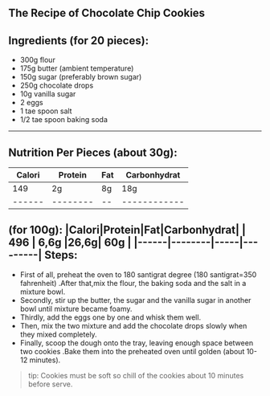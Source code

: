 The Recipe of Chocolate Chip Cookies
---
Ingredients (for 20 pieces):
---
* 300g flour
* 175g butter (ambient temperature)
* 150g sugar (preferably brown sugar)
* 250g chocolate drops
* 10g vanilla sugar
* 2 eggs
* 1 tae spoon salt
* 1/2 tae spoon baking soda 
---
 Nutrition Per Pieces (about 30g):
---
|Calori|Protein|Fat|Carbonhydrat|
|------|--------|--|------------|
|  149 |   2g   |8g|   18g      |
|------|--------|--|------------|
(for 100g):
|Calori|Protein|Fat|Carbonhydrat|
|  496 | 6,6g   |26,6g|  60g    |
|------|--------|-----|---------|
Steps:
---
+ First of all, preheat the oven to 180 santigrat degree (180 santigrat=350 fahrenheit) .After that,mix the flour, the baking soda and the salt in a mixture bowl.
+ Secondly, stir up the butter, the sugar and the vanilla sugar in another bowl until mixture became foamy.
+ Thirdly, add the eggs one by one and whisk them well.
+ Then, mix the two mixture and add the chocolate drops slowly when they mixed completely.
+ Finally, scoop the dough onto the tray, leaving enough space between two cookies .Bake them into the preheated oven until golden (about 10-12 minutes).
>tip: Cookies must be soft so chill of the cookies about 10 minutes before serve.
